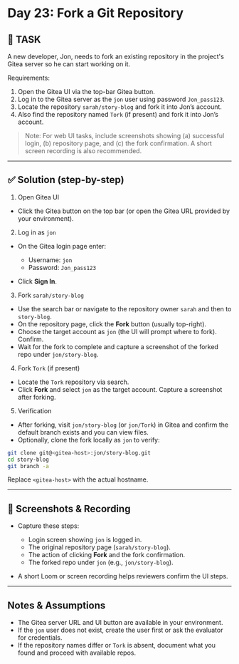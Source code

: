 # Day 23: Fork a Git Repository

## 🎯 TASK
A new developer, Jon, needs to fork an existing repository in the project's Gitea server so he can start working on it.

Requirements:
1. Open the Gitea UI via the top-bar Gitea button.
2. Log in to the Gitea server as the `jon` user using password `Jon_pass123`.
3. Locate the repository `sarah/story-blog` and fork it into Jon’s account.
4. Also find the repository named `Tork` (if present) and fork it into Jon’s account.

> Note: For web UI tasks, include screenshots showing (a) successful login, (b) repository page, and (c) the fork confirmation. A short screen recording is also recommended.

---

## ✅ Solution (step-by-step)

1) Open Gitea UI

- Click the Gitea button on the top bar (or open the Gitea URL provided by your environment).

2) Log in as `jon`

- On the Gitea login page enter:

  - Username: `jon`
  - Password: `Jon_pass123`

- Click **Sign In**.

3) Fork `sarah/story-blog`

- Use the search bar or navigate to the repository owner `sarah` and then to `story-blog`.
- On the repository page, click the **Fork** button (usually top-right).
- Choose the target account as `jon` (the UI will prompt where to fork). Confirm.
- Wait for the fork to complete and capture a screenshot of the forked repo under `jon/story-blog`.

4) Fork `Tork` (if present)

- Locate the `Tork` repository via search.
- Click **Fork** and select `jon` as the target account. Capture a screenshot after forking.

5) Verification

- After forking, visit `jon/story-blog` (or `jon/Tork`) in Gitea and confirm the default branch exists and you can view files.
- Optionally, clone the fork locally as `jon` to verify:

```bash
git clone git@<gitea-host>:jon/story-blog.git
cd story-blog
git branch -a
```

Replace `<gitea-host>` with the actual hostname.

---

## 📸 Screenshots & Recording

- Capture these steps:
  - Login screen showing `jon` is logged in.
  - The original repository page (`sarah/story-blog`).
  - The action of clicking **Fork** and the fork confirmation.
  - The forked repo under `jon` (e.g., `jon/story-blog`).

- A short Loom or screen recording helps reviewers confirm the UI steps.

---

## Notes & Assumptions

- The Gitea server URL and UI button are available in your environment.
- If the `jon` user does not exist, create the user first or ask the evaluator for credentials.
- If the repository names differ or `Tork` is absent, document what you found and proceed with available repos.
